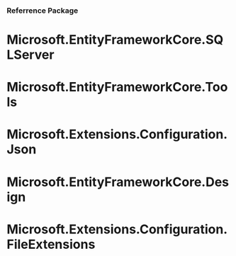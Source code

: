 ### Referrence Package
# Microsoft.EntityFrameworkCore.SQLServer
# Microsoft.EntityFrameworkCore.Tools
# Microsoft.Extensions.Configuration.Json
# Microsoft.EntityFrameworkCore.Design
# Microsoft.Extensions.Configuration.FileExtensions
